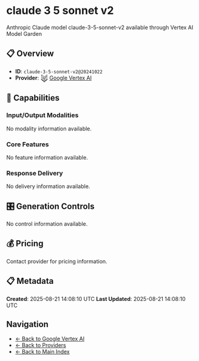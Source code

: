 # claude 3 5 sonnet v2

Anthropic Claude model claude-3-5-sonnet-v2 available through Vertex AI Model Garden


## 📋 Overview

- **ID**: `claude-3-5-sonnet-v2@20241022`
- **Provider**: <img src="../logo.svg" alt="" width="20" height="20" style="vertical-align: middle"> [Google Vertex AI](../README.md)

## 🎯 Capabilities

### Input/Output Modalities

No modality information available.

### Core Features

No feature information available.

### Response Delivery

No delivery information available.

## 🎛️ Generation Controls

No control information available.

## 💰 Pricing

Contact provider for pricing information.

## 📋 Metadata

**Created**: 2025-08-21 14:08:10 UTC
**Last Updated**: 2025-08-21 14:08:10 UTC

## Navigation

- [← Back to Google Vertex AI](../README.md)
- [← Back to Providers](../../README.md)
- [← Back to Main Index](../../../README.md)
